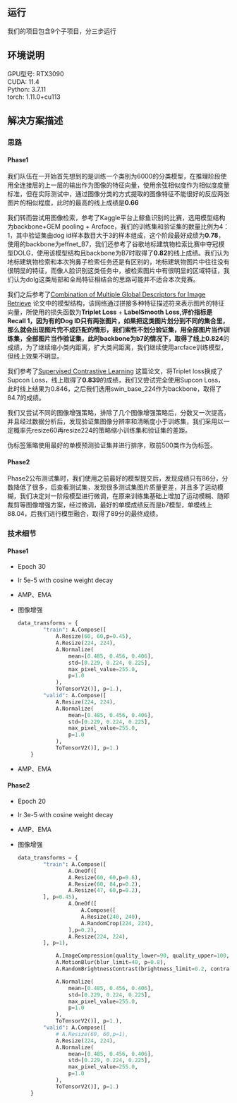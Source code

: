 ## 运行
我们的项目包含9个子项目，分三步运行

## 环境说明
GPU型号: RTX3090  
CUDA: 11.4  
Python: 3.7.11  
torch: 1.11.0+cu113  

## 解决方案描述

### 思路

#### Phase1

我们队伍在一开始首先想到的是训练一个类别为6000的分类模型，在推理阶段使用全连接层的上一层的输出作为图像的特征向量，使用余弦相似度作为相似度度量标准，但在实际测试中，通过图像分类的方式提取的图像特征不能很好的反应两张图片的相似程度，此时的最高的线上成绩是**0.66**

我们转而尝试用图像检索，参考了Kaggle平台上鲸鱼识别的比赛，选用模型结构为backbone+GEM pooling + Arcface，我们的训练集和验证集的数量比例为4：1，其中验证集由dog id样本数目大于3的样本组成，这个阶段最好成绩为**0.78**，使用的backbone为effnet_B7，我们还参考了谷歌地标建筑物检索比赛中夺冠模型DOLG，使用该模型结构且backbone为B7时取得了**0.82**的线上成绩。我们认为地标建筑物检索和本次狗鼻子检索任务还是有区别的，地标建筑物图片中往往没有很明显的特征，而像人脸识别这类任务中，被检索图片中有很明显的区域特征，我们认为dolg这类局部和全局特征相结合的思路可能并不适合本次竞赛。

我们之后参考了[Combination of Multiple Global Descriptors for Image Retrieve](https://arxiv.org/pdf/1903.10663v3.pdf) 论文中的模型结构，该网络通过拼接多种特征描述符来表示图片的特征向量，所使用的损失函数为**Triplet Loss** + **LabelSmooth Loss,**评价指标是Recall 1，因为有的Dog ID只有两张图片，如果把这类图片划分到不同的集合里，那么就会出现图片完不成匹配的情形，我们索性不划分验证集，用全部图片当作训练集，全部图片当作验证集，此时backbone为b7的情况下，取得了线上**0.824**的成绩，为了继续缩小类内距离，扩大类间距离，我们继续使用arcface训练模型，但线上效果不明显。

我们参考了[Supervised Contrastive Learning](https://arxiv.org/pdf/2004.11362.pdf) 这篇论文，将Triplet loss换成了Supcon Loss，线上取得了**0.839**的成绩，我们又尝试完全使用Supcon Loss，此时线上结果为0.846，之后我们选用swin_base_224作为backbone，取得了84.7的成绩。

我们又尝试不同的图像增强策略，排除了几个图像增强策略后，分数又一次提高，并且经过数据分析后，发现验证集图像分辨率和清晰度小于训练集，我们采用以一定概率先resize60再resize224的策略缩小训练集和验证集的差距。

伪标签策略使用最好的单模预测验证集并进行排序，取前500类作为伪标签。

#### Phase2

Phase2公布测试集时，我们使用之前最好的模型提交后，发现成绩只有86分，分数降低了很多，后查看测试集，发现很多测试集图片质量更差，并且多了运动模糊，我们决定对一阶段模型进行微调，在原来训练集基础上增加了运动模糊、随即裁剪等图像增强方案，经过微调，最好的单模成绩反而是b7模型，单模线上88.04，后我们进行模型融合，取得了89分的最终成绩。

### 技术细节

#### Phase1

- Epoch 30
- lr 5e-5 with cosine weight decay
- AMP、EMA
- 图像增强
    
    ```python
    data_transforms = {
            "train": A.Compose([
                A.Resize(60, 60,p=0.45),
                A.Resize(224, 224),
                A.Normalize(
                    mean=[0.485, 0.456, 0.406],
                    std=[0.229, 0.224, 0.225],
                    max_pixel_value=255.0,
                    p=1.0
                ),
                ToTensorV2()], p=1.),
            "valid": A.Compose([
                A.Resize(224, 224),
                A.Normalize(
                    mean=[0.485, 0.456, 0.406],
                    std=[0.229, 0.224, 0.225],
                    max_pixel_value=255.0,
                    p=1.0
                ),
                ToTensorV2()], p=1.)
        }
    ```
    
- AMP、EMA

#### Phase2

- Epoch 20
- lr 3e-5 with cosine weight decay
- AMP、EMA
- 图像增强
    
    ```python
    data_transforms = {
            "train": A.Compose([
                    A.OneOf([
                    A.Resize(60, 60,p=0.6),
                    A.Resize(60, 84,p=0.2),
                    A.Resize(47, 60,p=0.2),
            ], p=0.45),
                    A.OneOf([
                        A.Compose([
                        A.Resize(240, 240),
                        A.RandomCrop(224, 224),
                    ],p=0.2),
                    A.Resize(224, 224),
            ], p=1),
    
                A.ImageCompression(quality_lower=90, quality_upper=100, p=0.75),
                A.MotionBlur(blur_limit=40, p=0.8),
                A.RandomBrightnessContrast(brightness_limit=0.2, contrast_limit=0.2, p=0.4),
    
                A.Normalize(
                    mean=[0.485, 0.456, 0.406],
                    std=[0.229, 0.224, 0.225],
                    max_pixel_value=255.0,
                    p=1.0
                ),
                ToTensorV2()], p=1.),
            "valid": A.Compose([
                # A.Resize(60, 60,p=1),
                A.Resize(224, 224),
                A.Normalize(
                    mean=[0.485, 0.456, 0.406],
                    std=[0.229, 0.224, 0.225],
                    max_pixel_value=255.0,
                    p=1.0
                ),
                ToTensorV2()], p=1.)
        }
    ```
